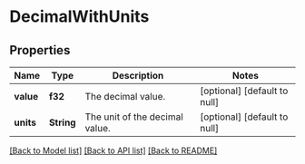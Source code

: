 # DecimalWithUnits

## Properties
Name | Type | Description | Notes
------------ | ------------- | ------------- | -------------
**value** | **f32** | The decimal value. | [optional] [default to null]
**units** | **String** | The unit of the decimal value. | [optional] [default to null]

[[Back to Model list]](../README.md#documentation-for-models) [[Back to API list]](../README.md#documentation-for-api-endpoints) [[Back to README]](../README.md)


